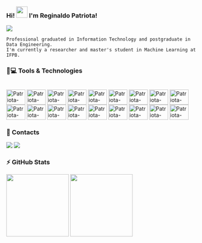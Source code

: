 ### Hi! <img src="https://raw.githubusercontent.com/MartinHeinz/MartinHeinz/master/wave.gif" width="30px"> I'm Reginaldo Patriota!    
![](https://komarev.com/ghpvc/?username=adityassharma-ss&color=blue)

```
Professional graduated in Information Technology and postgraduate in Data Engineering.
I'm currently a researcher and master's student in Machine Learning at IFPB.
```

### 🚀💻 Tools & Technologies
<div style="display: inline_block"><br>
<img align="center" alt="Patriota-Linux" height="40" width="50" src="https://cdn.jsdelivr.net/gh/devicons/devicon/icons/linux/linux-original.svg">
<img align="center" alt="Patriota-Windows" height="40" width="50" src="https://cdn.jsdelivr.net/gh/devicons/devicon/icons/windows8/windows8-original.svg">
<img align="center" alt="Patriota-Python" height="40" width="50" src="https://cdn.jsdelivr.net/gh/devicons/devicon/icons/python/python-original.svg">
<img align="center" alt="Patriota-SQL" height="40" width="50" src="https://cdn.jsdelivr.net/gh/devicons/devicon/icons/microsoftsqlserver/microsoftsqlserver-plain-wordmark.svg">
<img align="center" alt="Patriota-MySQL" height="40" width="50" src="https://cdn.jsdelivr.net/gh/devicons/devicon/icons/mysql/mysql-original-wordmark.svg">
<img align="center" alt="Patriota-PostgreSQL" height="40" width="50" src="https://cdn.jsdelivr.net/gh/devicons/devicon/icons/postgresql/postgresql-original.svg">
<img align="center" alt="Patriota-MongoDB" height="40" width="50" src="https://cdn.jsdelivr.net/gh/devicons/devicon/icons/mongodb/mongodb-original.svg" >
<img align="center" alt="Patriota-AWS" height="40" width="50" src="https://cdn.jsdelivr.net/gh/devicons/devicon/icons/amazonwebservices/amazonwebservices-original.svg">
<img align="center" alt="Patriota-Amazon" height="40" width="50" src="https://cdn.jsdelivr.net/gh/devicons/devicon/icons/azure/azure-original.svg">
<br>
<img align="center" alt="Patriota-VSCode" height="40" width="50" src="https://cdn.jsdelivr.net/gh/devicons/devicon/icons/vscode/vscode-original.svg">  
<img align="center" alt="Patriota-Docker" height="40" width="50" src="https://cdn.jsdelivr.net/gh/devicons/devicon/icons/docker/docker-original.svg">
<img align="center" alt="Patriota-Git" height="40" width="50" src="https://cdn.jsdelivr.net/gh/devicons/devicon/icons/git/git-original.svg">
<img align="center" alt="Patriota-GitHub" height="40" width="50" src="https://cdn.jsdelivr.net/gh/devicons/devicon/icons/github/github-original.svg">
<img align="center" alt="Patriota-GitLab" height="40" width="50" src="https://cdn.jsdelivr.net/gh/devicons/devicon/icons/gitlab/gitlab-original.svg">
<img align="center" alt="Patriota-Grafana" height="40" width="50" src="https://cdn.jsdelivr.net/gh/devicons/devicon/icons/grafana/grafana-original-wordmark.svg">
<img align="center" alt="Patriota-Jupyter" height="40" width="50" src="https://cdn.jsdelivr.net/gh/devicons/devicon/icons/jupyter/jupyter-original-wordmark.svg">
<img align="center" alt="Patriota-Trello" height="40" width="50" src="https://cdn.jsdelivr.net/gh/devicons/devicon/icons/trello/trello-plain-wordmark.svg">
<img align="center" alt="Patriota-Slack" height="40" width="50" src="https://cdn.jsdelivr.net/gh/devicons/devicon/icons/slack/slack-original.svg">
</div>

### :iphone: Contacts
<div>
<a href="https://www.linkedin.com/in/reginaldopatriota/" target="_blank"><img src="https://img.shields.io/badge/-LinkedIn-%230077B5?style=for-the-badge&logo=linkedin&logoColor=white" target="_blank"></a>   
<a href = "mailto:netopatriota@gmail.com"><img src="https://img.shields.io/badge/Gmail-D14836?style=for-the-badge&logo=gmail&logoColor=white" target="_blank"></a>
</div>

### ⚡ GitHub Stats

<div>
<img height="165em" width: "100em" src="https://github-readme-stats.vercel.app/api?username=netopatriota&count_private=true&theme=dark&include_all_commits=true" />
<img height="165em" width: "100em" src="https://github-readme-stats.vercel.app/api/top-langs/?username=netopatriota&layout=compact&theme=dark&include_all_commits=true" />
</div>

<!--
![Github Stats](https://github-readme-stats.vercel.app/api?username=netopatriota&show_icons=true&count_private=true&show_icons=true&theme=dark&include_all_commits=true)
![Top Langs](https://github-readme-stats.vercel.app/api/top-langs/?username=netopatriota&theme=dark&hide=TeX&layout=compact)


**netopatriota/netopatriota** is a ✨ _special_ ✨ repository because its `README.md` (this file) appears on your GitHub profile.

Here are some ideas to get you started:

- 🔭 I’m currently working on ...
- 🌱 I’m currently learning ...
- 👯 I’m looking to collaborate on ...
- 🤔 I’m looking for help with ...
- 💬 Ask me about ...
- 📫 How to reach me: ...
- 😄 Pronouns: ...
- ⚡ Fun fact: ...

![Snake animation](https://github.com/rafaballerini/rafaballerini/blob/output/github-contribution-grid-snake.svg)

<p align="left"><img src="https://komarev.com/ghpvc/?username=netopatriota" alt="netopatriota" /></p>

-->
